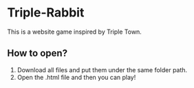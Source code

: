 # Triple-Rabbit
This is a website game inspired by Triple Town.

## How to open?
1. Download all files and put them under the same folder path. 
2. Open the .html file and then you can play!
